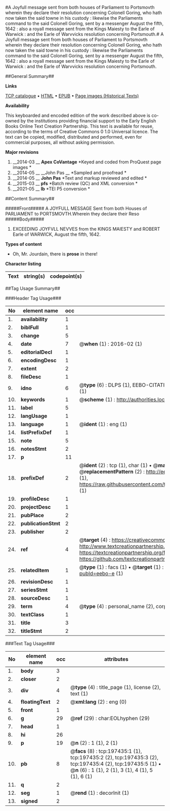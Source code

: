 #A Joyfull message sent from both houses of Parliament to Portsmovth wherein they declare their resolution concerning Colonell Goring, who hath now taken the said towne in his custody : likewise the Parliaments command to the said Colonell Goring, sent by a messenger August the fifth, 1642 : also a royall message sent from the Kings Maiesty to the Earle of Warwick : and the Earle of Warvvicks resolution concerning Portsmouth.#
A Joyfull message sent from both houses of Parliament to Portsmovth wherein they declare their resolution concerning Colonell Goring, who hath now taken the said towne in his custody : likewise the Parliaments command to the said Colonell Goring, sent by a messenger August the fifth, 1642 : also a royall message sent from the Kings Maiesty to the Earle of Warwick : and the Earle of Warvvicks resolution concerning Portsmouth.

##General Summary##

**Links**

[TCP catalogue](http://www.ota.ox.ac.uk/tcp/)  • 
[HTML](http://tei.it.ox.ac.uk/tcp/Texts-HTML/free/B25/B25373.html)  • 
[EPUB](http://tei.it.ox.ac.uk/tcp/Texts-EPUB/free/B25/B25373.epub) • 
[Page images (Historical Texts)](https://historicaltexts.jisc.ac.uk/eebo-12272566e)

**Availability**

This keyboarded and encoded edition of the work described above is co-owned by the
    institutions providing financial support to the Early English Books Online Text Creation
    Partnership. This text is available for reuse, according to the terms of  Creative Commons 0 1.0 Universal
    licence. The text can be copied, modified, distributed and performed, even for commercial
    purposes, all without asking permission.

**Major revisions**

1. __2014-03 __ __Apex CoVantage__ *Keyed and coded from ProQuest page images *
1. __2014-05 __ __John Pas __ *Sampled and proofread *
1. __2014-05 __ __John Pas__ *Text and markup reviewed and edited *
1. __2015-03 __ __pfs__ *Batch review (QC) and XML conversion *
1. __2021-05 __ __lb__ *TEI P5 conversion *

##Content Summary##

#####Front#####
 A JOYFULL MESSAGE Sent from both Houses of PARLIAMENT to PORTSMOVTH.Wherein they declare their Reso
#####Body#####

1. EXCEEDING JOYFVLL NEVVES from the KINGS MAIESTY and ROBERT Earle of WARWICK, August the fifth, 1642.

**Types of content**

  * Oh, Mr. Jourdain, there is **prose** in there!

**Character listing**


|Text|string(s)|codepoint(s)|
|---|---|---|

##Tag Usage Summary##

###Header Tag Usage###

|No|element name|occ|attributes|
|---|---|---|---|
|1.|__availability__|1||
|2.|__biblFull__|1||
|3.|__change__|5||
|4.|__date__|7| @__when__ (1) : 2016-02 (1)|
|5.|__editorialDecl__|1||
|6.|__encodingDesc__|1||
|7.|__extent__|2||
|8.|__fileDesc__|1||
|9.|__idno__|6| @__type__ (6) : DLPS (1), EEBO-CITATION (1), VID (1), EEBO-PROQUEST (1), STC (1), OCLC (1)|
|10.|__keywords__|1| @__scheme__ (1) : http://authorities.loc.gov/ (1)|
|11.|__label__|5||
|12.|__langUsage__|1||
|13.|__language__|1| @__ident__ (1) : eng (1)|
|14.|__listPrefixDef__|1||
|15.|__note__|5||
|16.|__notesStmt__|2||
|17.|__p__|11||
|18.|__prefixDef__|2| @__ident__ (2) : tcp (1), char (1)  •  @__matchPattern__ (2) : ([0-9\-]+):([0-9IVX]+) (1), (.+) (1)  •  @__replacementPattern__ (2) : http://eebo.chadwyck.com/downloadtiff?vid=$1&page=$2 (1), https://raw.githubusercontent.com/textcreationpartnership/Texts/master/tcpchars.xml#$1 (1)|
|19.|__profileDesc__|1||
|20.|__projectDesc__|1||
|21.|__pubPlace__|2||
|22.|__publicationStmt__|2||
|23.|__publisher__|2||
|24.|__ref__|4| @__target__ (4) : https://creativecommons.org/publicdomain/zero/1.0/ (1), http://www.textcreationpartnership.org/docs/. (1), https://textcreationpartnership.org/faq/#faq05 (1), https://github.com/textcreationpartnership (1)|
|25.|__relatedItem__|1| @__type__ (1) : facs (1)  •  @__target__ (1) : https://data.historicaltexts.jisc.ac.uk/view?pubId=eebo-e (1)|
|26.|__revisionDesc__|1||
|27.|__seriesStmt__|1||
|28.|__sourceDesc__|1||
|29.|__term__|4| @__type__ (4) : personal_name (2), corporate_name (1), geographic_name (1)|
|30.|__textClass__|1||
|31.|__title__|3||
|32.|__titleStmt__|2||


###Text Tag Usage###

|No|element name|occ|attributes|
|---|---|---|---|
|1.|__body__|3||
|2.|__closer__|2||
|3.|__div__|4| @__type__ (4) : title_page (1), license (2), text (1)|
|4.|__floatingText__|2| @__xml:lang__ (2) : eng (0)|
|5.|__front__|1||
|6.|__g__|29| @__ref__ (29) : char:EOLhyphen (29)|
|7.|__head__|1||
|8.|__hi__|26||
|9.|__p__|19| @__n__ (2) : 1 (1), 2 (1)|
|10.|__pb__|8| @__facs__ (8) : tcp:197435:1 (1), tcp:197435:2 (2), tcp:197435:3 (2), tcp:197435:4 (2), tcp:197435:5 (1)  •  @__n__ (6) : 1 (1), 2 (1), 3 (1), 4 (1), 5 (1), 6 (1)|
|11.|__q__|2||
|12.|__seg__|1| @__rend__ (1) : decorInit (1)|
|13.|__signed__|2||
